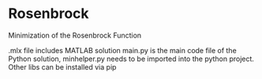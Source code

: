 # Rosenbrock
Minimization of the Rosenbrock Function


.mlx file includes MATLAB solution
main.py is the main code file of the Python solution, minhelper.py needs to be imported into the python project. Other libs can be installed via pip
